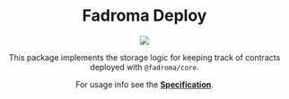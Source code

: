 <div align="center">

# Fadroma Deploy

[![](https://img.shields.io/npm/v/@fadroma/deploy?color=%2365b34c&label=%40fadroma%2Fdeploy&style=for-the-badge)](https://www.npmjs.com/package/@fadroma/deploy)

This package implements the storage logic for
keeping track of contracts deployed with `@fadroma/core`.

For usage info see the [**Specification**](./deploy.spec.ts.md).

</div>

